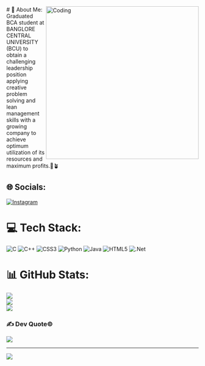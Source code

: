 <img align="right" alt="Coding" width="400" src="https://res.cloudinary.com/practicaldev/image/fetch/s--sNXjzc6P--/c_limit%2Cf_auto%2Cfl_progressive%2Cq_66%2Cw_880/https://media1.tenor.com/images/0c34272909ee2a4db5606a014082312b/tenor.gif%3Fitemid%3D15828752">
# 💫 About Me:
Graduated BCA student at BANGLORE CENTRAL UNIVERSITY (BCU) to obtain a challenging leadership position applying<br>creative problem solving and lean management skills with a growing company to achieve optimum<br>utilization of its resources and maximum profits.🌱🪴


## 🌐 Socials:
[![Instagram](https://img.shields.io/badge/Instagram-%23E4405F.svg?logo=Instagram&logoColor=white)](https://instagram.com/jnanesh_reddy_17) 

# 💻 Tech Stack:
![C](https://img.shields.io/badge/c-%2300599C.svg?style=flat&logo=c&logoColor=white) ![C++](https://img.shields.io/badge/c++-%2300599C.svg?style=flat&logo=c%2B%2B&logoColor=white) ![CSS3](https://img.shields.io/badge/css3-%231572B6.svg?style=flat&logo=css3&logoColor=white) ![Python](https://img.shields.io/badge/python-3670A0?style=flat&logo=python&logoColor=ffdd54) ![Java](https://img.shields.io/badge/java-%23ED8B00.svg?style=flat&logo=java&logoColor=white) ![HTML5](https://img.shields.io/badge/html5-%23E34F26.svg?style=flat&logo=html5&logoColor=white) ![.Net](https://img.shields.io/badge/.NET-5C2D91?style=flat&logo=.net&logoColor=white)
# 📊 GitHub Stats:
![](https://github-readme-stats.vercel.app/api?username=jnaneshreddy&theme=dark&hide_border=false&include_all_commits=false&count_private=false)<br/>
![](https://github-readme-streak-stats.herokuapp.com/?user=jnaneshreddy&theme=dark&hide_border=false)<br/>
![](https://github-readme-stats.vercel.app/api/top-langs/?username=jnaneshreddy&theme=dark&hide_border=false&include_all_commits=false&count_private=false&layout=compact)

### ✍️  Dev Quote©
![](https://quotes-github-readme.vercel.app/api?type=horizontal&theme=merko)

---
[![](https://visitcount.itsvg.in/api?id=jnaneshreddy&icon=2&color=0)](https://visitcount.itsvg.in)


